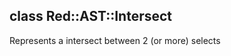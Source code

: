 class Red::AST::Intersect
-------------------------

Represents a intersect between 2 (or more) selects

